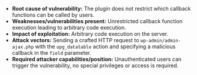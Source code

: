 - **Root cause of vulnerability:** The plugin does not restrict which callback functions can be called by users.
- **Weaknesses/vulnerabilities present:** Unrestricted callback function execution leading to arbitrary code execution.
- **Impact of exploitation:** Arbitrary code execution on the server.
- **Attack vectors:**  Sending a crafted HTTP request to `wp-admin/admin-ajax.php` with the `upg_datatable` action and specifying a malicious callback in the `field` parameter.
- **Required attacker capabilities/position:** Unauthenticated users can trigger the vulnerability, no special privileges or access is required.
